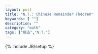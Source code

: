 ```yaml
---
layout: post
title: "N.T.: Chinese Remainder Theorem"
keywords: [ ""]
description: ""
category: "math"
tags: ["構造","N.T."]
---
```

{% include JB/setup %}
